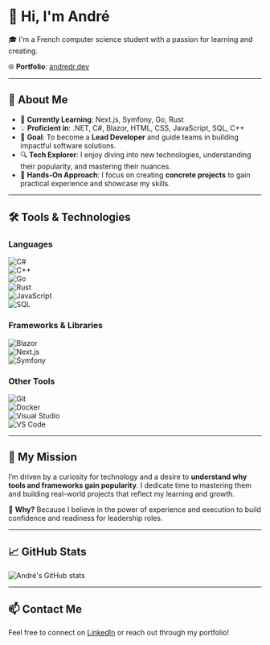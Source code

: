 # 👋 Hi, I'm André  

🎓 I'm a French computer science student with a passion for learning and creating.  

🌐 **Portfolio**: [andredr.dev](https://andredr.dev)  

---

## 🚀 About Me  
- 🌱 **Currently Learning**: Next.js, Symfony, Go, Rust  
- 💡 **Proficient in**: .NET, C#, Blazor, HTML, CSS, JavaScript, SQL, C++  
- 🎯 **Goal**: To become a **Lead Developer** and guide teams in building impactful software solutions.  
- 🔍 **Tech Explorer**: I enjoy diving into new technologies, understanding their popularity, and mastering their nuances.  
- 🔨 **Hands-On Approach**: I focus on creating **concrete projects** to gain practical experience and showcase my skills.  

---

## 🛠️ Tools & Technologies  

### **Languages**  
![C#](https://img.shields.io/badge/-C%23-239120?logo=c-sharp&logoColor=white&style=flat-square)  
![C++](https://img.shields.io/badge/-C++-00599C?logo=cplusplus&logoColor=white&style=flat-square)  
![Go](https://img.shields.io/badge/-Go-00ADD8?logo=go&logoColor=white&style=flat-square)  
![Rust](https://img.shields.io/badge/-Rust-000000?logo=rust&logoColor=white&style=flat-square)  
![JavaScript](https://img.shields.io/badge/-JavaScript-F7DF1E?logo=javascript&logoColor=black&style=flat-square)  
![SQL](https://img.shields.io/badge/-SQL-4479A1?logo=postgresql&logoColor=white&style=flat-square)  

### **Frameworks & Libraries**  
![Blazor](https://img.shields.io/badge/-Blazor-512BD4?logo=blazor&logoColor=white&style=flat-square)  
![Next.js](https://img.shields.io/badge/-Next.js-000000?logo=nextdotjs&logoColor=white&style=flat-square)  
![Symfony](https://img.shields.io/badge/-Symfony-000000?logo=symfony&logoColor=white&style=flat-square)  

### **Other Tools**  
![Git](https://img.shields.io/badge/-Git-F05032?logo=git&logoColor=white&style=flat-square)  
![Docker](https://img.shields.io/badge/-Docker-2496ED?logo=docker&logoColor=white&style=flat-square)  
![Visual Studio](https://img.shields.io/badge/-Visual%20Studio-5C2D91?logo=visual-studio&logoColor=white&style=flat-square)  
![VS Code](https://img.shields.io/badge/-VS%20Code-007ACC?logo=visual-studio-code&logoColor=white&style=flat-square)  

---

## 🎯 My Mission  
I’m driven by a curiosity for technology and a desire to **understand why tools and frameworks gain popularity**. I dedicate time to mastering them and building real-world projects that reflect my learning and growth.  

🌟 **Why?** Because I believe in the power of experience and execution to build confidence and readiness for leadership roles.  

---

## 📈 GitHub Stats  
![André's GitHub stats](https://github-readme-stats.vercel.app/api?username=ADG08&show_icons=true&theme=radical)  

---

## 📫 Contact Me  
Feel free to connect on [LinkedIn](https://www.linkedin.com/in//andre-domingues-ramos) or reach out through my portfolio!  
